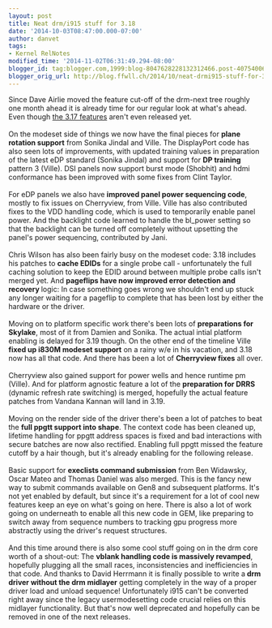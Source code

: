 ```yaml
---
layout: post
title: Neat drm/i915 stuff for 3.18
date: '2014-10-03T08:47:00.000-07:00'
author: danvet
tags:
- Kernel RelNotes
modified_time: '2014-11-02T06:31:49.294-08:00'
blogger_id: tag:blogger.com,1999:blog-8047628228132312466.post-4075400659743837174
blogger_orig_url: http://blog.ffwll.ch/2014/10/neat-drmi915-stuff-for-318.html
---
```


Since Dave Airlie moved the feature cut-off of the drm-next tree roughly one month ahead it is already time for our regular look at what's ahead. Even though <a href="http://blog.ffwll.ch/2014/08/neat-stuff-for-317.html">the 3.17 features</a> aren't even released yet.<br /><br /><a name='more'></a>On the modeset side of things we now have the final pieces for <b>plane rotation support</b> from Sonika Jindal and Ville. The DisplayPort code has also seen lots of improvements, with updated training values in preparation of the latest eDP standard (Sonika Jindal) and support for <b>DP training</b> pattern 3 (Ville). DSI panels now support burst mode (Shobhit) and hdmi conformance has been improved with some fixes from Clint Taylor.<br /><br />For eDP panels we also have <b>improved panel power sequencing code</b>, mostly to fix issues on Cherryview, from Ville. Ville has also contributed fixes to the VDD handling code, which is used to temporarily enable panel power. And the backlight code learned to handle the bl_power setting so that the backlight can be turned off completely without upsetting the panel's power sequencing, contributed by Jani.<br /><br />Chris Wilson has also been fairly busy on the modeset code: 3.18 includes his patches to <b>cache EDIDs</b> for a single probe call - unfortunately the full caching solution to keep the EDID around between multiple probe calls isn't merged yet. And <b>pageflips have now improved error detection and recovery </b>logic: In case something goes wrong we shouldn't end up stuck any longer waiting for a pageflip to complete that has been lost by either the hardware or the driver.<br /><br />Moving on to platform specific work there's been lots of <b>preparations for Skylake</b>, most of it from Damien and Sonika. The actual intial platform enabling is delayed for 3.19 though. On the other end of the timeline Ville <b>fixed up i830M modeset support</b> on a rainy w/e in his vacation, and 3.18 now has all that code. And there has been a lot of <b>Cherryview fixes</b> all over.<br /><br />Cherryview also gained support for power wells and hence runtime pm (Ville). And for platform agnostic feature a lot of the <b>preparation for DRRS </b>(dynamic refresh rate switching) is merged, hopefully the actual feature patches from Vandana Kannan will land in 3.19.<br /><br />Moving on the render side of the driver there's been a lot of patches to beat the <b>full ppgtt support into shape</b>. The context code has been cleaned up, lifetime handling for ppgtt address spaces is fixed and bad interactions with secure batches are now also rectified. Enabling full ppgtt missed the feature cutoff by a hair though, but it's already enabling for the following release.<br /><br />Basic support for <b>execlists command submission</b> from Ben Widawsky, Oscar Mateo and Thomas Daniel was also merged. This is the fancy new way to submit commands available on Gen8 and subsequent platforms. It's not yet enabled by default, but since it's a requirement for a lot of cool new features keep an eye on what's going on here. There is also a lot of work going on underneath to enable all this new code in GEM, like preparing to switch away from sequence numbers to tracking gpu progress more abstractly using the driver's request structures.<br /><br />And this time around there is also some cool stuff going on in the drm core worth of a shout-out: The <b>vblank handling code is massively revamped</b>, hopefully plugging all the small races, inconsistencies and inefficiencies in that code. And thanks to David Herrmann it is finally possible to write a<b> drm driver without the drm midlayer</b> getting completely in the way of a proper driver load and unload sequence! Unfortunately i915 can't be converted right away since the legacy usermodesetting code crucial relies on this midlayer functionality. But that's now well deprecated and hopefully can be removed in one of the next releases.